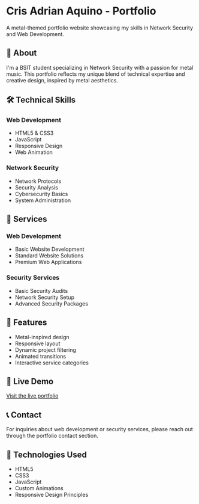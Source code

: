 
# Cris Adrian Aquino - Portfolio

A metal-themed portfolio website showcasing my skills in Network Security and Web Development.

## 🎸 About

I'm a BSIT student specializing in Network Security with a passion for metal music. This portfolio reflects my unique blend of technical expertise and creative design, inspired by metal aesthetics.

## 🛠 Technical Skills

### Web Development
- HTML5 & CSS3
- JavaScript
- Responsive Design
- Web Animation

### Network Security
- Network Protocols
- Security Analysis
- Cybersecurity Basics
- System Administration

## 💼 Services

### Web Development
- Basic Website Development
- Standard Website Solutions
- Premium Web Applications

### Security Services
- Basic Security Audits
- Network Security Setup
- Advanced Security Packages

## 🎨 Features
- Metal-inspired design
- Responsive layout
- Dynamic project filtering
- Animated transitions
- Interactive service categories

## 🚀 Live Demo
[Visit the live portfolio](https://crisadrianaquino.github.io/portfolio)

## 📞 Contact
For inquiries about web development or security services, please reach out through the portfolio contact section.

## 🔧 Technologies Used
- HTML5
- CSS3
- JavaScript
- Custom Animations
- Responsive Design Principles
